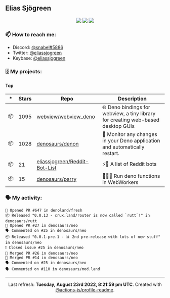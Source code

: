 ## Elias Sjögreen

<p align="center">
  <img src="https://img.shields.io/badge/🎂-dec. 2003-success" />
  <img src="https://img.shields.io/badge/🌎-Stockholm-informational" />
  <img src="https://img.shields.io/badge/👦-He/Him-informational" />
</p>

### 📫 How to reach me:

- Discord: [@snabel#5886](https://discord.com/users/267978757799673866)
- Twitter: [@eliassjogreen](https://twitter.com/eliassjogreen)
- Keybase: [@eliassjogreen](https://keybase.io/eliassjogreen)

### 🗄 My projects:

#### Top
|*|Stars|Repo|Description|
|---|---|---|---|
| 📦 | 1095 | [webview/webview_deno](https://github.com/webview/webview_deno) | 🌐 Deno bindings for webview, a tiny library for creating web-based desktop GUIs |
| 📦 | 1028 | [denosaurs/denon](https://github.com/denosaurs/denon) | 👀 Monitor any changes in your Deno application and automatically restart. |
| 📦 | 21 | [eliassjogreen/Reddit-Bot-List](https://github.com/eliassjogreen/Reddit-Bot-List) | ⚡️🤖 A list of Reddit bots |
| 📦 | 15 | [denosaurs/parry](https://github.com/denosaurs/parry) | 👷🏽‍♂️ Run deno functions in WebWorkers |

### 🗣 My activity:

```
💪 Opened PR #647 in denoland/fresh
📦 Released "0.0.13 - crux.land/router is now called `rutt`!" in denosaurs/rutt
💪 Opened PR #27 in denosaurs/neo
🗣 Commented on #25 in denosaurs/neo
📦 Released "0.0.1-pre.1 - 📊 2nd pre-release with lots of new stuff" in denosaurs/neo
❗️ Closed issue #25 in denosaurs/neo
🎉 Merged PR #26 in denosaurs/neo
🎉 Merged PR #14 in denosaurs/neo
🗣 Commented on #25 in denosaurs/neo
🗣 Commented on #110 in denosaurs/mod.land
```

------------
<p align="center">Last refresh: <b>Tuesday, August 23rd 2022, 8:21:59 pm UTC</b>. Created with <a href=https://github.com/marketplace/actions/profile-readme>@actions-js/profile-readme</a>.</p>
